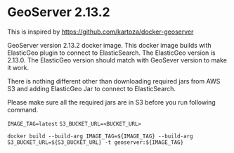 # GeoServer 2.13.2

This is inspired by https://github.com/kartoza/docker-geoserver

GeoServer version 2.13.2 docker image. This docker image builds with ElasticGeo plugin to connect to ElasticSearch. The ElasticGeo version is 2.13.0. The ElasticGeo version should match with GeoSever version to make it work.

There is nothing different other than downloading required jars from AWS S3 and adding ElasticGeo Jar to connect to ElasticSearch. 

Please make sure all the required jars are in S3 before you run following command.

`IMAGE_TAG=latest`
`S3_BUCKET_URL=<BUCKET_URL>`

`docker build --build-arg IMAGE_TAG=${IMAGE_TAG} --build-arg S3_BUCKET_URL=${S3_BUCKET_URL} -t geoserver:${IMAGE_TAG}`